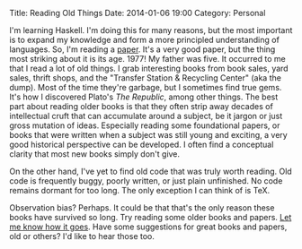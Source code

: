 Title: Reading Old Things
Date: 2014-01-06 19:00
Category: Personal

I'm learning Haskell. I'm doing this for many reasons, but the most important
is to expand my knowledge and form a more principled understanding of
languages. So, I'm reading a [paper][backus]. It's a very good paper, but the
thing most striking about it is its age. 1977! My father was five. It occurred
to me that I read a lot of old things. I grab interesting books from book
sales, yard sales, thrift shops, and the "Transfer Station & Recycling Center"
(aka the dump). Most of the time they're garbage, but I sometimes find true
gems. It's how I discovered Plato's *The Republic*, among other things. The
best part about reading older books is that they often strip away decades of
intellectual cruft that can accumulate around a subject, be it jargon or just
gross mutation of ideas.  Especially reading some foundational papers, or
books that were written when a subject was still young and exciting, a very
good historical perspective can be developed. I often find a conceptual
clarity that most new books simply don't give.

On the other hand, I've yet to find old code that was truly worth reading. Old
code is frequently buggy, poorly written, or just plain unfinished. No code
remains dormant for too long. The only exception I can think of is TeX.

Observation bias? Perhaps. It could be that that's the only reason these books
have survived so long. Try reading some older books and papers. [Let me know
how it goes](mailto:corey@octayn.net). Have some suggestions for great books
and papers, old or others? I'd like to hear those too.

[backus]: http://www.stanford.edu/class/cs242/readings/backus.pdf
